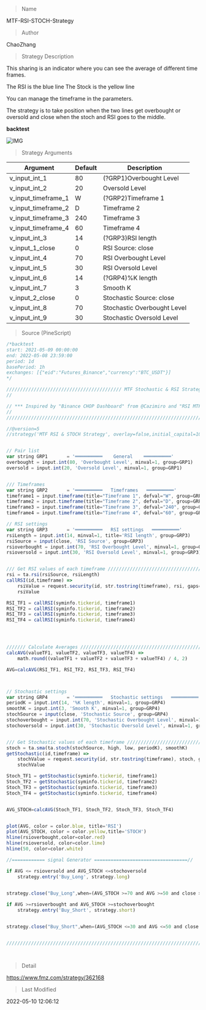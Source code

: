 
> Name

MTF-RSI-STOCH-Strategy

> Author

ChaoZhang

> Strategy Description

This sharing is an indicator where you can see the average of different time frames.

The RSI is the blue line
The Stock is the yellow line

You can manage the timeframe in the parameters.

The strategy is to take position when the two lines get overbought or oversold and close when the stoch and RSI goes to the middle.

**backtest**

 ![IMG](https://www.fmz.com/upload/asset/189dc4ce5df05106d85.png) 

> Strategy Arguments



|Argument|Default|Description|
|----|----|----|
|v_input_int_1|80|(?GRP1)Overbought Level|
|v_input_int_2|20|Oversold Level|
|v_input_timeframe_1|W|(?GRP2)Timeframe 1|
|v_input_timeframe_2|D|Timeframe 2|
|v_input_timeframe_3|240|Timeframe 3|
|v_input_timeframe_4|60|Timeframe 4|
|v_input_int_3|14|(?GRP3)RSI length|
|v_input_1_close|0|RSI Source: close|high|low|open|hl2|hlc3|hlcc4|ohlc4|
|v_input_int_4|70|RSI Overbought Level|
|v_input_int_5|30|RSI Oversold Level|
|v_input_int_6|14|(?GRP4)%K length|
|v_input_int_7|3|Smooth K|
|v_input_2_close|0|Stochastic Source: close|high|low|open|hl2|hlc3|hlcc4|ohlc4|
|v_input_int_8|70|Stochastic Overbought Level|
|v_input_int_9|30|Stochastic Oversold Level|


> Source (PineScript)

``` javascript
/*backtest
start: 2021-05-09 00:00:00
end: 2022-05-08 23:59:00
period: 1d
basePeriod: 1h
exchanges: [{"eid":"Futures_Binance","currency":"BTC_USDT"}]
*/

////////////////////////////////////////// MTF Stochastic & RSI Strategy ©️ bykzis /////////////////////////////////////////
//

// *** Inspired by "Binance CHOP Dashboard" from @Cazimiro and "RSI MTF Table" from @mobester16 *** and LOT OF COPY of Indicator-Jones MTF Scanner
// 
////////////////////////////////////////////////////////////////////////////////////////////////////////////////////////////

//@version=5
//strategy('MTF RSI & STOCH Strategy', overlay=false,initial_capital=100, currency=currency.USD, commission_value=0.01, commission_type=strategy.commission.percent)


// Pair list
var string GRP1       = '══════════    General    ══════════'
overbought = input.int(80, 'Overbought Level', minval=1, group=GRP1)
oversold = input.int(20, 'Oversold Level', minval=1, group=GRP1)


/// Timeframes
var string GRP2       = '══════════   Timeframes   ══════════'
timeframe1 = input.timeframe(title="Timeframe 1", defval="W", group=GRP2)
timeframe2 = input.timeframe(title="Timeframe 2", defval="D", group=GRP2)
timeframe3 = input.timeframe(title="Timeframe 3", defval="240", group=GRP2)
timeframe4 = input.timeframe(title="Timeframe 4", defval="60", group=GRP2)

// RSI settings
var string GRP3       = '══════════   RSI settings   ══════════'
rsiLength = input.int(14, minval=1, title='RSI length', group=GRP3)
rsiSource = input(close, 'RSI Source', group=GRP3)
rsioverbought = input.int(70, 'RSI Overbought Level', minval=1, group=GRP3)
rsioversold = input.int(30, 'RSI Oversold Level', minval=1, group=GRP3)


/// Get RSI values of each timeframe /////////////////////////////////////////////////////
rsi = ta.rsi(rsiSource, rsiLength)
callRSI(id,timeframe) =>
    rsiValue = request.security(id, str.tostring(timeframe), rsi, gaps=barmerge.gaps_off)
    rsiValue

RSI_TF1 = callRSI(syminfo.tickerid, timeframe1)
RSI_TF2 = callRSI(syminfo.tickerid, timeframe2)
RSI_TF3 = callRSI(syminfo.tickerid, timeframe3)
RSI_TF4 = callRSI(syminfo.tickerid, timeframe4)




/////// Calculate Averages /////////////////////////////////////////////////////////////////
calcAVG(valueTF1, valueTF2, valueTF3, valueTF4) =>
    math.round((valueTF1 + valueTF2 + valueTF3 + valueTF4) / 4, 2)

AVG=calcAVG(RSI_TF1, RSI_TF2, RSI_TF3, RSI_TF4)



// Stochastic settings
var string GRP4       = '══════════   Stochastic settings   ══════════'
periodK = input.int(14, '%K length', minval=1, group=GRP4)
smoothK = input.int(3, 'Smooth K', minval=1, group=GRP4)
stochSource = input(close, 'Stochastic Source', group=GRP4)
stochoverbought = input.int(70, 'Stochastic Overbought Level', minval=1, group=GRP4)
stochoversold = input.int(30, 'Stochastic Oversold Level', minval=1, group=GRP4)


/// Get Stochastic values of each timeframe ////////////////////////////////////////////////
stoch = ta.sma(ta.stoch(stochSource, high, low, periodK), smoothK)
getStochastic(id,timeframe) =>
    stochValue = request.security(id, str.tostring(timeframe), stoch, gaps=barmerge.gaps_off)
    stochValue

Stoch_TF1 = getStochastic(syminfo.tickerid, timeframe1)
Stoch_TF2 = getStochastic(syminfo.tickerid, timeframe2)
Stoch_TF3 = getStochastic(syminfo.tickerid, timeframe3)
Stoch_TF4 = getStochastic(syminfo.tickerid, timeframe4)


AVG_STOCH=calcAVG(Stoch_TF1, Stoch_TF2, Stoch_TF3, Stoch_TF4)


plot(AVG, color = color.blue, title='RSI')
plot(AVG_STOCH, color = color.yellow,title='STOCH')
hline(rsioverbought,color=color.red)
hline(rsioversold, color=color.lime)
hline(50, color=color.white)

//============ signal Generator ==================================//

if AVG <= rsioversold and AVG_STOCH <=stochoversold 
    strategy.entry('Buy_Long', strategy.long)

    
strategy.close("Buy_Long",when=(AVG_STOCH >=70 and AVG >=50 and close >=strategy.position_avg_price),comment="Long_OK")

if AVG >=rsioverbought and AVG_STOCH >=stochoverbought
    strategy.entry('Buy_Short', strategy.short)


strategy.close("Buy_Short",when=(AVG_STOCH <=30 and AVG <=50 and close <=strategy.position_avg_price),comment="Short_OK")


///////////////////////////////////////////////////////////////////////////////////////////




```

> Detail

https://www.fmz.com/strategy/362168

> Last Modified

2022-05-10 12:06:12
